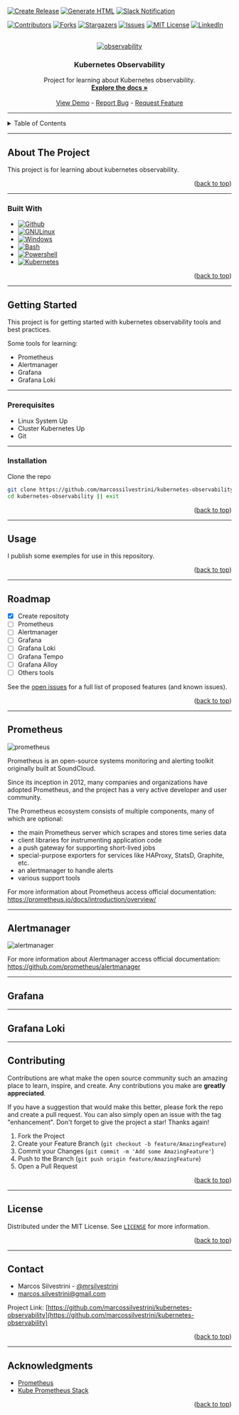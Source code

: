 <!-- Improved compatibility of back to top link: See: https://github.com/othneildrew/Best-README-Template/pull/73 -->
<a name="readme-top"></a>
<!--
*** Thanks for checking out the Best-README-Template. If you have a suggestion
*** that would make this better, please fork the repo and create a pull request
*** or simply open an issue with the tag "enhancement".
*** Don't forget to give the project a star!
*** Thanks again! Now go create something AMAZING! :D
-->

<!-- PROJECT SHIELDS -->
<!--
*** I'm using markdown "reference style" links for readability.
*** Reference links are enclosed in brackets [ ] instead of parentheses ( ).
*** See the bottom of this document for the declaration of the reference variables
*** for contributors-url, forks-url, etc. This is an optional, concise syntax you may use.
*** https://www.markdownguide.org/basic-syntax/#reference-style-links
-->
[![Create Release](https://github.com/marcossilvestrini/kubernetes-observability/actions/workflows/release.yml/badge.svg)](https://github.com/marcossilvestrini/kubernetes-observability/actions/workflows/release.yml)
[![Generate HTML](https://github.com/marcossilvestrini/kubernetes-observability/actions/workflows/generate-html.yml/badge.svg)](https://github.com/marcossilvestrini/kubernetes-observability/actions/workflows/generate-html.yml)
[![Slack Notification](https://github.com/marcossilvestrini/kubernetes-observability/actions/workflows/slack.yml/badge.svg)](https://github.com/marcossilvestrini/kubernetes-observability/actions/workflows/slack.yml)

[![Contributors][contributors-shield]][contributors-url]
[![Forks][forks-shield]][forks-url]
[![Stargazers][stars-shield]][stars-url]
[![Issues][issues-shield]][issues-url]
[![MIT License][license-shield]][license-url]
[![LinkedIn][linkedin-shield]][linkedin-url]

<!-- PROJECT LOGO -->
<br />
<div align="center">
  <a href="https://github.com/marcossilvestrini/kubernetes-observability">
    <img src="images/observability.png" alt="observability">
  </a>

<h3 align="center">Kubernetes Observability</h3>

  <p align="center">
    Project for learning about Kubernetes observability.
    <br />
    <a href="https://github.com/marcossilvestrini/kubernetes-observability"><strong>Explore the docs »</strong></a>
    <br />
    <br />
    <a href="https://github.com/marcossilvestrini/kubernetes-observability">View Demo</a>
    -
    <a href="https://github.com/marcossilvestrini/kubernetes-observability/issues">Report Bug</a>
    -
    <a href="https://github.com/marcossilvestrini/kubernetes-observability/issues">Request Feature</a>
  </p>
</div>

---

<!-- TABLE OF CONTENTS -->
<details>
  <summary>Table of Contents</summary>
  <ol>
    <li>
      <a href="#about-the-project">About The Project</a>
      <ul>
        <li><a href="#built-with">Built With</a></li>
      </ul>
    </li>
    <li>
      <a href="#getting-started">Getting Started</a>
      <ul>
        <li><a href="#prerequisites">Prerequisites</a></li>
        <li><a href="#installation">Installation</a></li>
      </ul>
    </li>
    <li><a href="#usage">Usage</a></li>
    <li><a href="#roadmap">Roadmap</a></li>
    <li><a href="#contributing">Contributing</a></li>
    <li><a href="#license">License</a></li>
    <li><a href="#contact">Contact</a></li>
    <li><a href="#acknowledgments">Acknowledgments</a></li>
  </ol>
</details>

---

<!-- ABOUT THE PROJECT -->
## About The Project

This project is for learning about kubernetes observability.

<p align="right">(<a href="#readme-top">back to top</a>)</p>

---

### Built With

* [![Github][Github-badge]][Github-url]
* [![GNULinux][GNULinux-badge]][GNULinux-url]
* [![Windows][Windows-badge]][Windows-url]
* [![Bash][Bash-badge]][Bash-url]
* [![Powershell][Powershell-badge]][Powershell-url]
* [![Kubernetes][Kubernetes-badge]][Kubernetes-url]

<p align="right">(<a href="#readme-top">back to top</a>)</p>

---

<!-- GETTING STARTED -->
## Getting Started

This project is for getting started with kubernetes observability tools and best practices.

Some tools for learning:

* Prometheus
* Alertmanager
* Grafana
* Grafana Loki

---

### Prerequisites

* Linux System Up
* Cluster Kubernetes Up
* Git

---

### Installation

Clone the repo

```sh
git clone https://github.com/marcossilvestrini/kubernetes-observability.git
cd kubernetes-observability || exit
```

<p align="right">(<a href="#readme-top">back to top</a>)</p>

---

<!-- USAGE EXAMPLES -->
## Usage

I publish some exemples for use in this repository.

<p align="right">(<a href="#readme-top">back to top</a>)</p>

---

<!-- ROADMAP -->
## Roadmap

* [x] Create repositoty
* [ ] Prometheus
* [ ] Alertmanager
* [ ] Grafana
* [ ] Grafana Loki
* [ ] Grafana Tempo
* [ ] Grafana Alloy
* [ ] Others tools

See the [open issues](https://github.com/marcossilvestrini/kubernetes-observability/issues) for a full list of proposed features (and known issues).

<p align="right">(<a href="#readme-top">back to top</a>)</p>

---

## Prometheus

![prometheus](images/prometheus.png)

Prometheus is an open-source systems monitoring and alerting toolkit originally built at SoundCloud.

Since its inception in 2012, many companies and organizations have adopted Prometheus, and the project has a very active developer and user community.

The Prometheus ecosystem consists of multiple components, many of which are optional:

* the main Prometheus server which scrapes and stores time series data
* client libraries for instrumenting application code
* a push gateway for supporting short-lived jobs
* special-purpose exporters for services like HAProxy, StatsD, Graphite, etc.
* an alertmanager to handle alerts
* various support tools

For more information about Prometheus access official documentation:  
<https://prometheus.io/docs/introduction/overview/>

---

## Alertmanager

![alertmanager](images/alertmanager.png)

For more information about Alertmanager access official documentation:  
<https://github.com/prometheus/alertmanager>

---

## Grafana

---

## Grafana Loki

---

<!-- CONTRIBUTING -->
## Contributing

Contributions are what make the open source community such an amazing place to learn, inspire, and create. Any contributions you make are **greatly appreciated**.

If you have a suggestion that would make this better, please fork the repo and create a pull request. You can also simply open an issue with the tag "enhancement".
Don't forget to give the project a star! Thanks again!

1. Fork the Project
2. Create your Feature Branch (`git checkout -b feature/AmazingFeature`)
3. Commit your Changes (`git commit -m 'Add some AmazingFeature'`)
4. Push to the Branch (`git push origin feature/AmazingFeature`)
5. Open a Pull Request

<p align="right">(<a href="#readme-top">back to top</a>)</p>

---

<!-- LICENSE -->
## License

Distributed under the MIT License. See [`LICENSE`](LICENSE) for more information.

<p align="right">(<a href="#readme-top">back to top</a>)</p>

---

<!-- CONTACT -->
## Contact

* Marcos Silvestrini - [@mrsilvestrini](https://twitter.com/mrsilvestrini)
* <marcos.silvestrini@gmail.com>

Project Link: [https://github.com/marcossilvestrini/kubernetes-observability](https://github.com/marcossilvestrini/kubernetes-observability)

<p align="right">(<a href="#readme-top">back to top</a>)</p>

---

<!-- ACKNOWLEDGMENTS -->
## Acknowledgments

* [Prometheus](https://prometheus.io/docs/introduction/overview/)
* [Kube Prometheus Stack](https://www.kubecost.com/kubernetes-devops-tools/kube-prometheus/)

<p align="right">(<a href="#readme-top">back to top</a>)</p>

<!-- MARKDOWN LINKS & IMAGES -->
<!-- https://www.markdownguide.org/basic-syntax/#reference-style-links -->
[contributors-shield]: https://img.shields.io/github/contributors/marcossilvestrini/kubernetes-observability.svg?style=for-the-badge
[contributors-url]: https://github.com/marcossilvestrini/kubernetes-observability/graphs/contributors
[forks-shield]: https://img.shields.io/github/forks/marcossilvestrini/kubernetes-observability.svg?style=for-the-badge
[forks-url]: https://github.com/marcossilvestrini/kubernetes-observability/network/members
[stars-shield]: https://img.shields.io/github/stars/marcossilvestrini/kubernetes-observability.svg?style=for-the-badge
[stars-url]: https://github.com/marcossilvestrini/kubernetes-observability/stargazers
[issues-shield]: https://img.shields.io/github/issues/marcossilvestrini/kubernetes-observability.svg?style=for-the-badge
[issues-url]: https://github.com/marcossilvestrini/kubernetes-observability/issues
[license-shield]: https://img.shields.io/github/license/marcossilvestrini/kubernetes-observability.svg?style=for-the-badge
[license-url]: https://github.com/marcossilvestrini/kubernetes-observability/blob/master/LICENSE
[linkedin-shield]: https://img.shields.io/badge/-LinkedIn-black.svg?style=for-the-badge&logo=linkedin&colorB=555
[linkedin-url]: https://linkedin.com/in/marcossilvestrini
[Github-badge]: https://img.shields.io/badge/github-%23121011.svg?style=for-the-badge&logo=github&logoColor=white
[Github-url]: https://github.com/
[GNULinux-badge]: https://img.shields.io/badge/Linux-FCC624?style=for-the-badge&logo=linux&logoColor=black
[GNULinux-url]: https://www.gnu.org/gnu/linux-and-gnu.en.html
[Windows-badge]: https://img.shields.io/badge/Windows-0078D6?style=for-the-badge&logo=windows&logoColor=white
[Windows-url]: https://www.microsoft.com/
[Powershell-badge]: https://img.shields.io/badge/PowerShell-%235391FE.svg?style=for-the-badge&logo=powershell&logoColor=white
[Powershell-url]: https://learn.microsoft.com/en-us/powershell/
[Bash-badge]: https://img.shields.io/badge/shell_script-%23121011.svg?style=for-the-badge&logo=gnu-bash&logoColor=white
[Bash-url]: https://www.gnu.org/software/bash/

[Kubernetes-badge]: https://img.shields.io/badge/kubernetes-%23326ce5.svg?style=for-the-badge&logo=kubernetes&logoColor=white
[Kubernetes-url]: https://kubernetes.io/docs/home/
